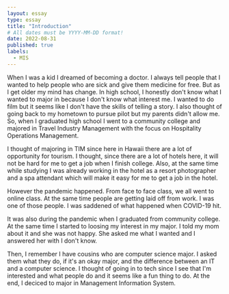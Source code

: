 ```yaml
---
layout: essay
type: essay
title: "Introduction"
# All dates must be YYYY-MM-DD format!
date: 2022-08-31
published: true
labels:
  - MIS
---
```

When I was a kid I dreamed of becoming a doctor. I always tell people that I wanted to help people who are sick and give them medicine for free. But as I get older my mind has change. In high school, I honestly don't know what I wanted to major in because I don't know what interest me. I wanted to do film but it seems like I don't have the skills of telling a story. I also thought of going back to my hometown to pursue pilot but my parents didn't allow me. So, when I graduated high school I went to a community college and majored in Travel Industry Management with the focus on Hospitality Operations Management. 

I thought of majoring in TIM since here in Hawaii there are a lot of opportunity for tourism. I thought, since there are a lot of hotels here, it will not be hard for me to get a job when I finish college. Also, at the same time while studying I was already working in the hotel as a resort photographer and a spa attendant which will make it easy for me to get a job in the hotel. 

However the pandemic happened. From face to face class, we all went to online class. At the same time people are getting laid off from work. I was one of those people. I was saddened of what happened when COVID-19 hit. 

It was also during the pandemic when I graduated from community college. At the same time I started to loosing my interest in my major. I told my mom about it and she was not happy. She asked me what I wanted and I answered her with I don't know.  

Then, I remember I have cousins who are computer science major. I asked them what they do, if it's an okay major, and the difference between an IT and a computer science. I thought of going in to tech since I see that I'm interested and what people do and it seems like a fun thing to do. At the end, I deciced to major in Management Information System. 
